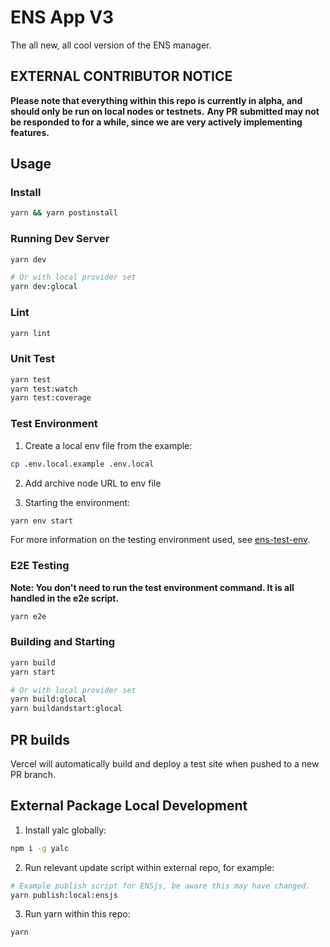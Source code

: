 # ENS App V3

The all new, all cool version of the ENS manager.

## EXTERNAL CONTRIBUTOR NOTICE

**Please note that everything within this repo is currently in alpha, and should only be run on local nodes or testnets.**
**Any PR submitted may not be responded to for a while, since we are very actively implementing features.**

## Usage

### Install

```bash
yarn && yarn postinstall
```

### Running Dev Server

```bash
yarn dev

# Or with local provider set
yarn dev:glocal
```

### Lint

```bash
yarn lint
```

### Unit Test

```bash
yarn test
yarn test:watch
yarn test:coverage
```

### Test Environment

1. Create a local env file from the example:

```bash
cp .env.local.example .env.local
```

2. Add archive node URL to env file

3. Starting the environment:

```bash
yarn env start
```

For more information on the testing environment used, see [ens-test-env](https://github.com/ensdomains/ensjs-v3/tree/main/packages/ens-test-env/).

### E2E Testing

**Note: You don't need to run the test environment command. It is all handled in the e2e script.**

```bash
yarn e2e
```

### Building and Starting

```bash
yarn build
yarn start

# Or with local provider set
yarn build:glocal
yarn buildandstart:glocal
```

## PR builds

Vercel will automatically build and deploy a test site when pushed to a new PR branch.

## External Package Local Development

1. Install yalc globally:

```bash
npm i -g yalc
```

2. Run relevant update script within external repo, for example:

```bash
# Example publish script for ENSjs, be aware this may have changed.
yarn publish:local:ensjs
```

3. Run yarn within this repo:

```bash
yarn
```
